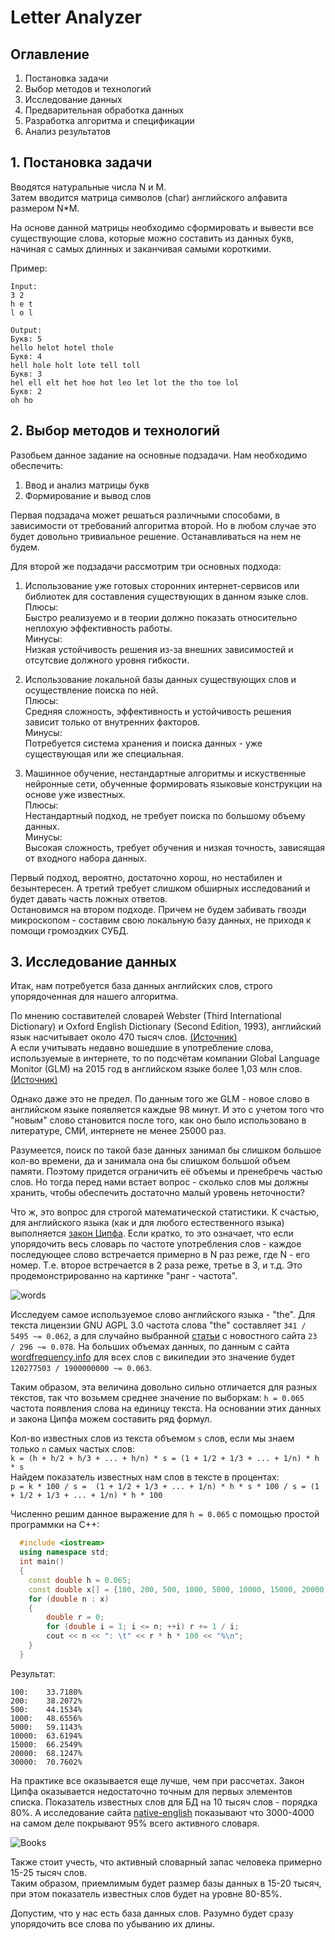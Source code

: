 # Letter Analyzer #


## Оглавление ##
1. Постановка задачи
2. Выбор методов и технологий
3. Исследование данных
4. Предварительная обработка данных
5. Разработка алгоритма и спецификации
6. Анализ результатов


## 1. Постановка задачи ##

Вводятся натуральные числа N и M.  
Затем вводится матрица символов (char) английского алфавита размером N*M.  

На основе данной матрицы необходимо сформировать и вывести все существующие слова, 
которые можно составить из данных букв, начиная с самых длинных и заканчивая самыми короткими.

Пример:
```
Input:
3 2
h e t
l o l

Output:
Букв: 5
hello helot hotel thole 
Букв: 4
hell hole holt lote tell toll 
Букв: 3
hel ell elt het hoe hot leo let lot the tho toe lol
Букв: 2
oh ho
```


## 2. Выбор методов и технологий ##

Разобьем данное задание на основные подзадачи.
Нам необходимо обеспечить:  
1) Ввод и анализ матрицы букв  
2) Формирование и вывод слов  

Первая подзадача может решаться различными способами, в зависимости от требований алгоритма второй. Но в любом случае это будет довольно тривиальное решение. Останавливаться на нем не будем.

Для второй же подзадачи рассмотрим три основных подхода:  

1) Использование уже готовых сторонних интернет-сервисов или библиотек для составления существующих в данном языке слов.  
Плюсы:  
Быстро реализуемо и в теории должно показать относительно неплохую эффективность работы.  
Минусы:  
Низкая устойчивость решения из-за внешних зависимостей и отсутсвие должного уровня гибкости.  

2) Использование локальной базы данных существующих слов и осуществление поиска по ней.  
Плюсы:  
Средняя сложность, эффективность и устойчивость решения зависит только от внутренних факторов.  
Минусы:  
Потребуется система хранения и поиска данных - уже существующая или же специальная.  

3) Машинное обучение, нестандартные алгоритмы и искуственные нейронные сети, обученные формировать языковые конструкции на основе уже известных.  
Плюсы:  
Нестандартный подход, не требует поиска по большому объему данных.  
Минусы:  
Высокая сложность, требует обучения и низкая точность, зависящая от входного набора данных.  

Первый подход, вероятно, достаточно хорош, но нестабилен и безынтересен. А третий требует слишком обширных исследований и будет давать часть ложных ответов.  
Остановимся на втором подходе. Причем не будем забивать гвозди микроскопом - составим свою локальную базу данных, не приходя к помощи громоздких СУБД.

## 3. Исследование данных ##

Итак, нам потребуется база данных английских слов, строго упорядоченная для нашего алгоритма.

По мнению составителей словарей Webster (Third International Dictionary) и Oxford English Dictionary (Second Edition, 1993), английский язык насчитывает около 470 тысяч слов. [(Источник)][how-many-words-1]  
А если учитывать недавно вошедшие в употребление слова, используемые в интернете, то по подсчётам компании Global Language Monitor (GLM) на 2015 год в английском языке более 1,03 млн слов. [(Источник)][how-many-words-2]  

Однако даже это не предел. По данным того же GLM - новое слово в английском языке появляется каждые 98 минут. И это с учетом того что "новым" слово становится после того, как оно было использовано в литературе, СМИ, интернете не менее 25000 раз.

Разумеется, поиск по такой базе данных занимал бы слишком большое кол-во времени, да и занимала она бы слишком большой объем памяти. Поэтому придется ограничить её объемы и пренебречь частью слов.
Но тогда перед нами встает вопрос - сколько слов мы должны хранить, чтобы обеспечить достаточно малый уровень неточности?

Что ж, это вопрос для строгой математической статистики. К счастью, для английского языка (как и для любого естественного языка) выполняется [закон Ципфа][zipf's-law]. Если кратко, то это означает, что если упорядочить весь словарь по частоте употребления слов - каждое последующее слово встречается примерно в N раз реже, где N - его номер. Т.е. второе встречается в 2 раза реже, третье в 3, и т.д. Это продемонстрированно на картинке "ранг - частота".

![words][img-words]

Исследуем самое используемое слово английского языка - "the". Для текста лицензии GNU AGPL 3.0 частота слова "the" составляет `341 / 5495 ~= 0.062`, а для случайно выбранной [статьи][news] с новостного сайта `23 / 296 ~= 0.078`. На больших объемах данных, по данным с сайта [wordfrequency.info][wordfr] для всех слов с википедии это значение будет `120277503 / 1900000000 ~= 0.063`.

Таким образом, эта величина довольно сильно отличается для разных текстов, так что возьмем среднее значение по выборкам: `h = 0.065` частота появления слова на единицу текста. На основании этих данных и закона Ципфа можем составить ряд формул.  

Кол-во известных слов из текста объемом `s` слов, если мы знаем только `n` самых частых слов:  
`k = (h + h/2 + h/3 + ... + h/n) * s = (1 + 1/2 + 1/3 + ... + 1/n) * h * s`  
Найдем показатель известных нам слов в тексте в процентах:  
`p = k * 100 / s =  (1 + 1/2 + 1/3 + ... + 1/n) * h * s * 100 / s = (1 + 1/2 + 1/3 + ... + 1/n) * h * 100`  

Численно решим данное выражение для `h = 0.065` с помощью простой программки на C++:  
```cpp
  #include <iostream>
  using namespace std;
  int main()
  {
    const double h = 0.065;
    const double x[] = {100, 200, 500, 1000, 5000, 10000, 15000, 20000, 30000};
    for (double n : x)
    {
        double r = 0;
        for (double i = 1; i <= n; ++i) r += 1 / i;
        cout << n << ": \t" << r * h * 100 << "%\n";
    }
  }
```
Результат:
```
100:    33.7180%
200:    38.2072%
500:    44.1534%
1000:   48.6556%
5000:   59.1143%
10000:  63.6194%
15000:  66.2549%
20000:  68.1247%
30000:  70.7602%
```
На практике все оказывается еще лучше, чем при рассчетах. Закон Ципфа оказывается недостаточно точным для первых элементов списка. Показатель известных слов для БД на 10 тысяч слов - порядка 80%. 
А исследование сайта [native-english][native-research] показывают что 3000-4000 на самом деле покрывают 95% всего активного словаря.

![Books][img-books]

Также стоит учесть, что активный словарный запас человека примерно 15-25 тысяч слов.  
Таким образом, приемлимым будет размер базы данных в 15-20 тысяч, при этом показатель известных слов будет на уровне 80-85%.  

Допустим, что у нас есть база данных слов. Разумно будет сразу упорядочить все слова по убыванию их длины.

[how-many-words-1]:<https://www.merriam-webster.com/help/faq-how-many-english-words>
[how-many-words-2]:<http://www.languagemonitor.com/trending-words/1000000th-english-word-announced>
[zipf's-law]:<https://ru.wikipedia.org/wiki/%D0%97%D0%B0%D0%BA%D0%BE%D0%BD_%D0%A6%D0%B8%D0%BF%D1%84%D0%B0>
[img-words]:<https://pp.vk.me/c638430/v638430039/27545/KDFoTXV3mvg.jpg>
[img-books]:<https://pp.vk.me/c638430/v638430039/2774c/HVIUdysd3Y0.jpg>
[news]:<https://www.cnet.com/news/neil-degrasse-tyson-snowden-science-rsa/>
[wordfr]:<http://corpus.byu.edu/>
[native-research]:<https://www.native-english.ru/articles/words>
[words-data]:<https://github.com/first20hours/google-10000-english>
